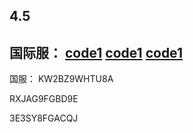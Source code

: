 ## 4.5
国际服：
[code1](https://genshin.hoyoverse.com/en/gift?code=DAKTDBWTZTYR)
[code1](https://genshin.hoyoverse.com/en/gift?code=AT3BDSWTYBKD)
[code1](https://genshin.hoyoverse.com/en/gift?code=5TKAUAWAGBJR)
--------------------------------------------------------------------
国服：
KW2BZ9WHTU8A

RXJAG9FGBD9E

3E3SY8FGACQJ
